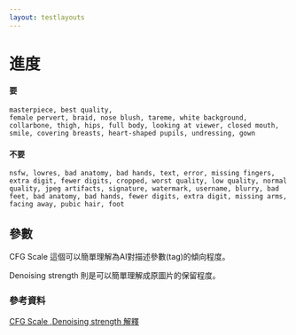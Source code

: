 ```yaml
---
layout: testlayouts
---
```


# 進度
#### 要
```
masterpiece, best quality, 
female pervert, braid, nose blush, tareme, white background, collarbone, thigh, hips, full body, looking at viewer, closed mouth, smile, covering breasts, heart-shaped pupils, undressing, gown
```
#### 不要
```
nsfw, lowres, bad anatomy, bad hands, text, error, missing fingers, extra digit, fewer digits, cropped, worst quality, low quality, normal quality, jpeg artifacts, signature, watermark, username, blurry, bad feet, bad anatomy, bad hands, fewer digits, extra digit, missing arms,
facing away, pubic hair, foot
```

## 參數
CFG Scale 這個可以簡單理解為AI對描述參數(tag)的傾向程度。

Denoising strength 則是可以簡單理解成原圖片的保留程度。

### 參考資料

[CFG Scale ,Denoising strength 解釋](https://zhuanlan.zhihu.com/p/574063064)
